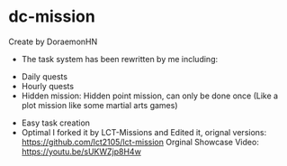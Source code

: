 # dc-mission
Create by DoraemonHN

- The task system has been rewritten by me including:
+ Daily quests
+ Hourly quests
+ Hidden mission: Hidden point mission, can only be done once (Like a plot mission like some martial arts games)
- Easy task creation
- Optimal
I forked it by LCT-Missions and Edited it, orignal versions: https://github.com/lct2105/lct-mission
Orginal Showcase Video: https://youtu.be/sUKWZjp8H4w
